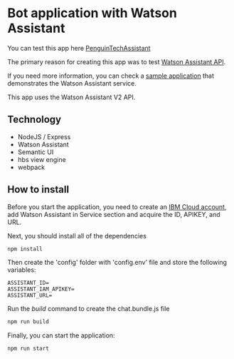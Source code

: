 # Bot application with Watson Assistant

You can test this app here [PenguinTechAssistant](https://penguin-chat-bot.herokuapp.com/)

The primary reason for creating this app was to test [Watson Assistant API](https://cloud.ibm.com/apidocs/assistant/assistant-v2?code=node#introduction).

If you need more information, you can check a [sample application](https://github.com/watson-developer-cloud/assistant-simple) that demonstrates the Watson Assistant service.

This app uses the Watson Assistant V2 API.

## Technology

- NodeJS / Express
- Watson Assistant
- Semantic UI
- hbs view engine
- webpack

## How to install

Before you start the application, you need to create an [IBM Cloud account](https://cloud.ibm.com/login), add Watson Assistant in Service section and acquire the ID, APIKEY, and URL.

Next, you should install all of the dependencies

```bash
npm install
```

Then create the 'config' folder with 'config.env' file and store the following variables:

```env
ASSISTANT_ID=
ASSISTANT_IAM_APIKEY=
ASSISTANT_URL=
```

Run the *build* command to create the chat.bundle.js file

```bash
npm run build
```

Finally, you can start the application:

```bash
npm run start
```
